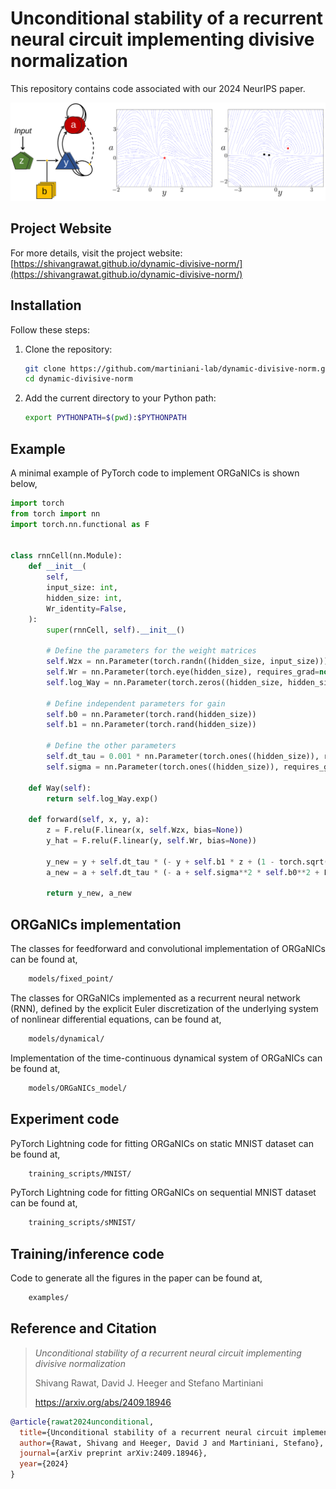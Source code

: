 # Unconditional stability of a recurrent neural circuit implementing divisive normalization

This repository contains code associated with our 2024 NeurIPS paper.

<!-- ![](./figures/readme.svg){width="200px"} -->
<div style="text-align: center;">
<img src="./figures/github_image.svg" alt="Description" width="800px">
</div>

## Project Website

For more details, visit the project website:  
[https://shivangrawat.github.io/dynamic-divisive-norm/](https://shivangrawat.github.io/dynamic-divisive-norm/)


## Installation

Follow these steps:

1. Clone the repository:
    ```bash
    git clone https://github.com/martiniani-lab/dynamic-divisive-norm.git
    cd dynamic-divisive-norm
    ```
2. Add the current directory to your Python path:
    ```bash
    export PYTHONPATH=$(pwd):$PYTHONPATH
    ```

## Example
A minimal example of PyTorch code to implement ORGaNICs is shown below,
```python
import torch
from torch import nn
import torch.nn.functional as F


class rnnCell(nn.Module):
    def __init__(
        self,
        input_size: int,
        hidden_size: int,
        Wr_identity=False,
    ):
        super(rnnCell, self).__init__()

        # Define the parameters for the weight matrices
        self.Wzx = nn.Parameter(torch.randn((hidden_size, input_size)))
        self.Wr = nn.Parameter(torch.eye(hidden_size), requires_grad=not Wr_identity)
        self.log_Way = nn.Parameter(torch.zeros((hidden_size, hidden_size)))

        # Define independent parameters for gain
        self.b0 = nn.Parameter(torch.rand(hidden_size))
        self.b1 = nn.Parameter(torch.rand(hidden_size))

        # Define the other parameters
        self.dt_tau = 0.001 * nn.Parameter(torch.ones((hidden_size)), requires_grad=False)
        self.sigma = nn.Parameter(torch.ones((hidden_size)), requires_grad=False)

    def Way(self):
        return self.log_Way.exp()

    def forward(self, x, y, a):
        z = F.relu(F.linear(x, self.Wzx, bias=None))
        y_hat = F.relu(F.linear(y, self.Wr, bias=None))

        y_new = y + self.dt_tau * (- y + self.b1 * z + (1 - torch.sqrt(F.relu(a))) * y_hat)
        a_new = a + self.dt_tau * (- a + self.sigma**2 * self.b0**2 + F.linear(F.relu(y) ** 2 * F.relu(a), self.Way(), bias=None))

        return y_new, a_new
```

## ORGaNICs implementation
The classes for feedforward and convolutional implementation of ORGaNICs can be found at,
```bash
    models/fixed_point/
```
The classes for ORGaNICs implemented as a recurrent neural network (RNN), defined by the explicit Euler discretization of the underlying system of nonlinear differential equations, can be found at,
```bash
    models/dynamical/
```
Implementation of the time-continuous dynamical system of ORGaNICs can be found at,
```bash
    models/ORGaNICs_model/
```

## Experiment code
PyTorch Lightning code for fitting ORGaNICs on static MNIST dataset can be found at,
```bash
    training_scripts/MNIST/
```
PyTorch Lightning code for fitting ORGaNICs on sequential MNIST dataset can be found at,
```bash
    training_scripts/sMNIST/
```

## Training/inference code
Code to generate all the figures in the paper can be found at,
```bash
    examples/
```

## Reference and Citation

> *Unconditional stability of a recurrent neural circuit implementing divisive normalization*
> 
> Shivang Rawat, David J. Heeger and Stefano Martiniani
>
> https://arxiv.org/abs/2409.18946

```bibtex
@article{rawat2024unconditional,
  title={Unconditional stability of a recurrent neural circuit implementing divisive normalization},
  author={Rawat, Shivang and Heeger, David J and Martiniani, Stefano},
  journal={arXiv preprint arXiv:2409.18946},
  year={2024}
}
```
